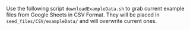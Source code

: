 Use the following script `downloadExampleData.sh` to grab current example files from Google Sheets in CSV Format. They will be placed in `seed_files/CSV/exampleData/` and will overwrite current ones.
